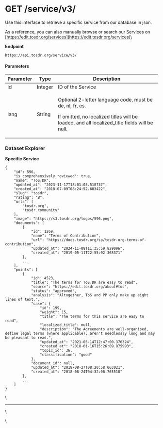 # GET /service/v3/

Use this interface to retrieve a specific service from our database in json.

As a reference, you can also manually browse or search our Services on [https://edit.tosdr.org/services](https://edit.tosdr.org/services)\


**Endpoint**

```
https://api.tosdr.org/service/v3/
```

#### Parameters <a href="#get-service-v3-parameters" id="get-service-v3-parameters"></a>

| Parameter | Type    | Description                                                                                                                                                        |
| --------- | ------- | ------------------------------------------------------------------------------------------------------------------------------------------------------------------ |
| id        | Integer | ID of the Service                                                                                                                                                  |
| lang      | String  | <p>Optional 2-letter language code, must be de, nl, fr, es.</p><p>If omitted, no localized titles will be loaded, and all localized_title fields will be null.</p> |

#### &#x20; <a href="#get-service-v3" id="get-service-v3"></a>

### Dataset Explorer <a href="#get-service-v3-datasetexplorer" id="get-service-v3-datasetexplorer"></a>

**Specific Service**

```
{
    "id": 596,
    "is_comprehensively_reviewed": true,
    "name": "ToS;DR",
    "updated_at": "2023-11-17T18:01:03.518737",
    "created_at": "2018-07-09T08:24:52.683422",
    "slug": "tosdr",
    "rating": "B",
    "urls": [
        "tosdr.org",
        "tosdr.community"
    ],
    "image": "https://s3.tosdr.org/logos/596.png",
    "documents": [
        {
            "id": 1269,
            "name": "Terms of Contribution",
            "url": "https://docs.tosdr.org/sp/tosdr-org-terms-of-contribution",
            "updated_at": "2024-11-08T11:35:59.829096",
            "created_at": "2019-05-11T22:55:02.368371"
        },
        ...
    ],
    "points": [
        {
            "id": 4523,
            "title": "The terms for ToS;DR are easy to read",
            "source": "https://edit.tosdr.org/about#tos",
            "status": "approved",
            "analysis": "Altogether, ToS and PP only make up eight lines of text.",
            "case": {
                "id": 199,
                "weight": 15,
                "title": "The terms for this service are easy to read",
                "localized_title": null,
                "description": "The Agreements are well-organised, define legal terms (where applicable), aren't needlessly long and may be pleasant to read.",
                "updated_at": "2021-05-14T12:47:00.376324",
                "created_at": "2018-01-16T15:26:09.875993",
                "topic_id": 36,
                "classification": "good"
            },
            "document_id": null,
            "updated_at": "2018-08-27T08:20:58.063021",
            "created_at": "2018-08-24T04:32:06.765518"
        },
        ...
    ]
}
```

\


***

\


\
